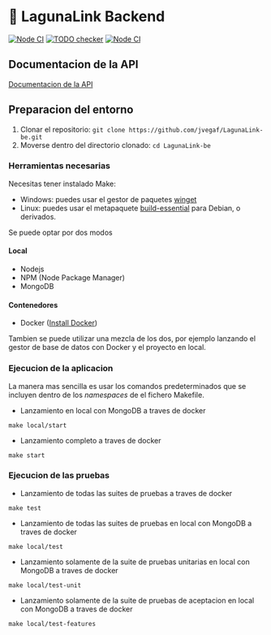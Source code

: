 #  🎯 LagunaLink Backend

[![Node CI](https://github.com/jvegaf/LagunaLink-be/actions/workflows/nodejs.yml/badge.svg?event=workflow_dispatch)](https://github.com/jvegaf/LagunaLink-be/actions/workflows/nodejs.yml)
[![TODO checker](https://github.com/jvegaf/LagunaLink-be/actions/workflows/todo-checker.yml/badge.svg?event=push)](https://github.com/jvegaf/LagunaLink-be/actions/workflows/todo-checker.yml)
[![Node CI ](https://github.com/jvegaf/LagunaLink-be/actions/workflows/nodejs.yml/badge.svg?branch=master&event=push)
](https://github.com/jvegaf/LagunaLink-be/actions/workflows/nodejs.yml)

## Documentacion de la API
[Documentacion de la API](https://lagunalink-be.herokuapp.com/docs/)

## Preparacion del entorno
1. Clonar el repositorio: `git clone https://github.com/jvegaf/LagunaLink-be.git`
3. Moverse dentro del directorio clonado: `cd LagunaLink-be`
### Herramientas necesarias
Necesitas tener instalado Make: 
- Windows: puedes usar el gestor de paquetes [winget](https://docs.microsoft.com/es-es/windows/package-manager/winget/ "Microsoft: Winget")  
- Linux: puedes usar el metapaquete [build-essential](https://packages.debian.org/es/source/sid/build-essential "Debian: build-essential/binary packages") para Debian, o derivados.  
 
Se puede optar por dos modos
#### Local
- Nodejs
- NPM (Node Package Manager)
- MongoDB

####  Contenedores
- Docker ([Install Docker](https://www.docker.com/get-started))

Tambien se puede utilizar una mezcla de los dos, por ejemplo lanzando el gestor de base de datos con Docker y el 
proyecto en local.

### Ejecucion de la aplicacion

La manera mas sencilla es usar los comandos predeterminados que se incluyen dentro de los *namespaces* de el fichero Makefile.

 - Lanzamiento en local con MongoDB a traves de docker
```shell script
make local/start
```

 - Lanzamiento completo a traves de docker
```shell script
make start
```

### Ejecucion de las pruebas

 - Lanzamiento de todas las suites de pruebas a traves de docker
```shell script
make test
```

 - Lanzamiento de todas las suites de pruebas en local con MongoDB a traves de docker
```shell script
make local/test
```

 - Lanzamiento solamente de la suite de pruebas unitarias en local con MongoDB a traves de docker
```shell script
make local/test-unit
```

 - Lanzamiento solamente de la suite de pruebas de aceptacion en local con MongoDB a traves de docker
```shell script
make local/test-features
```
